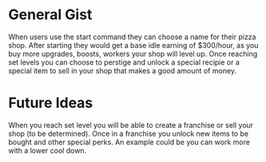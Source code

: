 # General Gist
When users use the start command they can choose a name for their pizza shop. After starting they would get a base idle earning of $300/hour, as you buy more upgrades, boosts, workers your shop will level up. Once reaching set levels you can choose to perstige and unlock a special recipie or a special item to sell in your shop that makes a good amount of money. 

# Future Ideas
When you reach set level you will be able to create a franchise or sell your shop (to be determined). Once in a franchise you unlock new items to be bought and other special perks. An example could be you can work more with a lower cool down.
